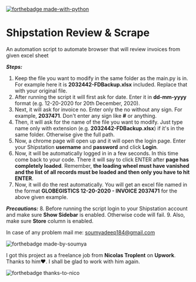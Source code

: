 [![forthebadge made-with-python](http://ForTheBadge.com/images/badges/made-with-python.svg)](https://www.python.org/)

# Shipstation Review & Scrape
An automation script to automate browser that will review invoices from given excel sheet

***Steps:***
1. Keep the file you want to modify in the same folder as the main.py is in.
   For example here it is **2032442-FDBackup.xlsx** included. Replace that with your original file.
2. After running the script it will first ask for date. Enter it in **dd-mm-yyyy** format (e.g. 12-20-2020 for 20th December, 2020).
3. Next, it will ask for invoice no. Enter only the no without any sign.
   For example, **2037471**. Don't enter any sign like **#** or anything.
4. Then, it will ask for the name of the file you want to modify. Just type name only with extension (e.g. **2032442-FDBackup.xlsx**) if it's in the same folder. Otherwise give the full path.
5. Now, a chrome page will open up and it will open the login page. Enter your Shipstation **username** and **password** and click **Login**.
6. Now, it will be automatically logged in in a few seconds. In this time come back to your code. There it will say to click ENTER after **page has completely loaded**. Remember, **the loading wheel must have vanished and the list of all records must be loaded and then only you have to hit ENTER**.
7. Now, it will do the rest automatically. You will get an excel file named in the format **GLOBEGISTICS 12-20-2020 - INVOICE 2037471** for the above given example.

***Precautions:***
8. Before running the script login to your Shipstation account and make sure **Show Sidebar** is enabled. Otherwise code will fail.
9. Also, make sure **Store** column is enabled.

In case of any problem mail me: <a href="mailto:soumyadeep184@gmail.com">soumyadeep184@gmail.com</a> 





![forthebadge made-by-soumya](https://img.shields.io/badge/CREATED_BY-SOUMYA-blue)



I got this project as a freelance job from **Nicolas Troplent** on **Upwork**. Thanks to him❤. I shall be glad to work with him again.

![forthebadge thanks-to-nico](https://img.shields.io/badge/THANKS_TO-NICO-brightgreen)
